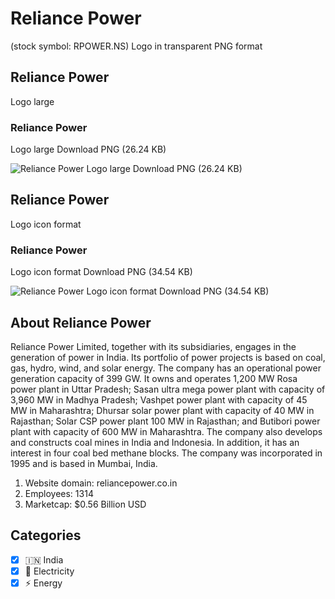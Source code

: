 # Reliance Power
 (stock symbol: RPOWER.NS) Logo in transparent PNG format

## Reliance Power
 Logo large

### Reliance Power
 Logo large Download PNG (26.24 KB)

![Reliance Power
 Logo large Download PNG (26.24 KB)](/img/orig/RPOWER.NS_BIG-76b2f293.png)

## Reliance Power
 Logo icon format

### Reliance Power
 Logo icon format Download PNG (34.54 KB)

![Reliance Power
 Logo icon format Download PNG (34.54 KB)](/img/orig/RPOWER.NS-65095289.png)

## About Reliance Power


Reliance Power Limited, together with its subsidiaries, engages in the generation of power in India. Its portfolio of power projects is based on coal, gas, hydro, wind, and solar energy. The company has an operational power generation capacity of 399 GW. It owns and operates 1,200 MW Rosa power plant in Uttar Pradesh; Sasan ultra mega power plant with capacity of 3,960 MW in Madhya Pradesh; Vashpet power plant with capacity of 45 MW in Maharashtra; Dhursar solar power plant with capacity of 40 MW in Rajasthan; Solar CSP power plant 100 MW in Rajasthan; and Butibori power plant with capacity of 600 MW in Maharashtra. The company also develops and constructs coal mines in India and Indonesia. In addition, it has an interest in four coal bed methane blocks. The company was incorporated in 1995 and is based in Mumbai, India.

1. Website domain: reliancepower.co.in
2. Employees: 1314
3. Marketcap: $0.56 Billion USD


## Categories
- [x] 🇮🇳 India
- [x] 🔋 Electricity
- [x] ⚡ Energy
